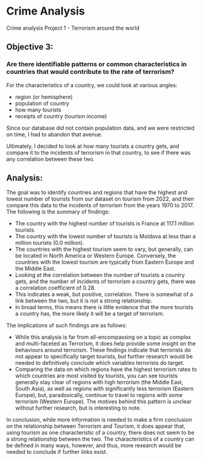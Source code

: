 # Crime Analysis
Crime analysis Project 1 - Terrorism around the world

## Objective 3:

### Are there identifiable patterns or common characteristics in countries that would contribute to the rate of terrorism?

For the characteristics of a country, we could look at various angles:

- region (or hemisphere)
- population of country
- how many tourists
- receipts of country (tourism income)

Since our database did not contain population data, and we were restricted on time, I had to abandon that avenue.

Ultimately, I decided to look at how many tourists a country gets, and compare it to the incidents of terrorism in that country, to see if there was any correlation between these two.

## Analysis:

The goal was to identify countries and regions that have the highest and lowest number of tourists from our dataset on tourism from 2022, and then compare this data to the incidents of terrorism from the years 1970 to 2017. The following is the summary of findings:
- The country with the highest number of tourists is France at 117.1 million tourists.
- The country with the lowest number of tourists is Moldova at less than a million tourists (0.0 million).
- The countries with the highest tourism seem to vary, but generally, can be located in North America or Western Europe. Conversely, the countries with the lowest tourism are typically from Eastern Europe and the Middle East.
- Looking at the correlation between the number of tourists a country gets, and the number of incidents of terrorism a country gets, there was a correlation coefficient of 0.28.
- This indicates a weak, but positive, correlation. There is somewhat of a link between the two, but it is not a strong relationship.
- In broad terms, this means there is little evidence that the more tourists a country has, the more likely it will be a target of terrorism.

The implications of such findings are as follows:

- While this analysis is far from all-encompassing on a topic as complex and multi-faceted as Terrorism, it does help provide some insight on the behaviours around terrorism. These findings indicate that terrorists do not appear to specifically target tourists, but further research would be needed to definitively conclude which variables terrorists do target.
- Comparing the data on which regions have the highest terrorism rates to which countries are most visited by tourists, you can see tourists generally stay clear of regions with high terrorism (the Middle East, South Asia), as well as regions with significantly less terrorism (Eastern Europe), but, paradoxically, continue to travel to regions with some terrorism (Western Europe). The motives behind this pattern is unclear without further research, but is interesting to note.

In conclusion, while more information is needed to make a firm conclusion on the relationship between Terrorism and Tourism, it does appear that, using tourism as one characteristic of a country, there does not seem to be a strong relationship between the two. The characteristics of a country can be defined in many ways, however, and thus, more research would be needed to conclude if further links exist.


